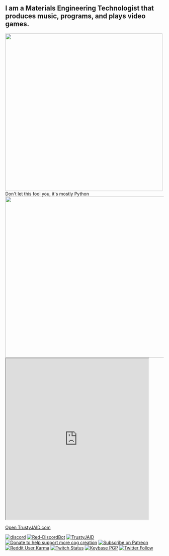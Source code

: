 ## I am a Materials Engineering Technologist that produces music, programs, and plays video games.

<a href="https://github.com/anuraghazra/github-readme-stats">
<img align="center" src="https://github-readme-stats.vercel.app/api/top-langs/?username=TrustyJAID&show_icons=true&layout=compact&theme=dark&count_private=true" width="500" />
    </a>
<br/>
Don't let this fool you, it's mostly Python
    <a href="https://github.com/anuraghazra/github-readme-stats">
        <img align="center" width="512" src="https://github-readme-stats.vercel.app/api?username=TrustyJAID&show_icons=true&theme=dark&count_private=true" />
    </a>
<br/>

<iframe src="https://trustyjaid.com" name="myWebsite" height="512" width=90% ></iframe>
<p><a href="https://trustyjaid.com" target="myWebsite">Open TrustyJAID.com</a></p>

[![discord](https://img.shields.io/badge/Discord-TrustyJAID%230001-7289DA?logo=discord&style=for-the-badgel)]("https://discord.trustyjaid.com")
[![Red-DiscordBot](https://img.shields.io/badge/Red--DiscordBot-V3-red.svg)](https://github.com/Cog-Creators/Red-DiscordBot)
[![TrustyJAID](https://cdn.discordapp.com/attachments/371817142854746112/528059607705321482/Follow_me-TrustyJAID-yellow.svg)](https://trustyjaid.com/)
[![Donate to help support more cog creation](https://img.shields.io/badge/Paypal-Donate-blue.svg)](https://paypal.me/TrustyJAID)
[![Subscribe on Patreon](https://img.shields.io/badge/Patreon-Follow-orange.svg)](https://www.patreon.com/TrustyJAID)
[![Reddit User Karma](https://img.shields.io/reddit/user-karma/combined/trustyjaid?style=social?style=for-the-badge)](https://www.reddit.com/user/trustyjaid)
[![Twitch Status](https://img.shields.io/twitch/status/trustyjaid)](https://twitch.tv/trustyjaid)
[![Keybase PGP](https://img.shields.io/keybase/pgp/TrustyJAID?style=for-the-badge)](https://keybase.io/trustyjaid)
[![Twitter Follow](https://img.shields.io/twitter/follow/TrustyJAID?style=social)](https://twitter.com/TrustyJAID)



